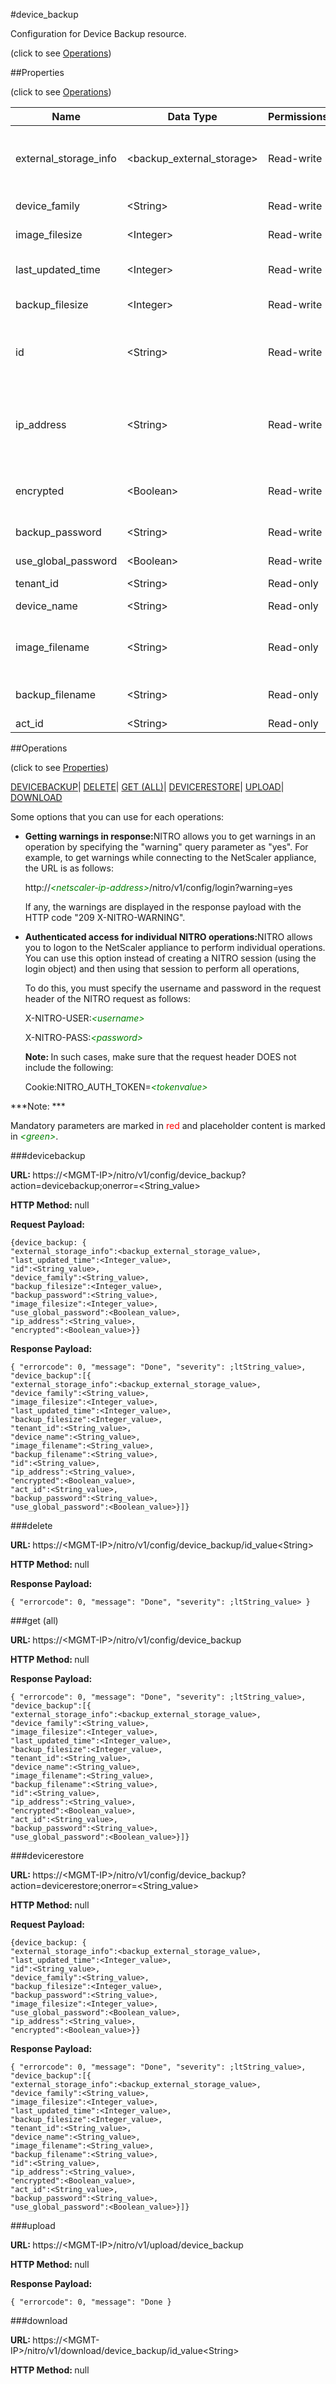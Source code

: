 #device_backup



Configuration for Device Backup resource.

<span>(click to see [Operations](#operations))</span>



##Properties 

<span>(click to see [Operations](#operations))</span>





<table><thead><tr><th>Name</th><th>Data Type</th><th>Permissions</th><th>Description</th></tr></thead><tbody><tr><td>external_storage_info</td><td>&lt;backup_external_storage></td><td>Read-write</td><td>Information of the External storage for backup file.</td></tr><tr><td>device_family</td><td>&lt;String></td><td>Read-write</td><td>Device family..</td></tr><tr><td>image_filesize</td><td>&lt;Integer></td><td>Read-write</td><td>Image File Size.</td></tr><tr><td>last_updated_time</td><td>&lt;Integer></td><td>Read-write</td><td>Last Updated Time.</td></tr><tr><td>backup_filesize</td><td>&lt;Integer></td><td>Read-write</td><td>Backup file size.</td></tr><tr><td>id</td><td>&lt;String></td><td>Read-write</td><td>Id is system generated key for all backed up files.</td></tr><tr><td>ip_address</td><td>&lt;String></td><td>Read-write</td><td>Device IP Address.<br>Minimum length = 1<br>Maximum length = 64</td></tr><tr><td>encrypted</td><td>&lt;Boolean></td><td>Read-write</td><td>Indicates if the backup files are encrypted.</td></tr><tr><td>backup_password</td><td>&lt;String></td><td>Read-write</td><td>Backup Password.</td></tr><tr><td>use_global_password</td><td>&lt;Boolean></td><td>Read-write</td><td>Global Password.</td></tr><tr><td>tenant_id</td><td>&lt;String></td><td>Read-only</td><td>Tenant ID.</td></tr><tr><td>device_name</td><td>&lt;String></td><td>Read-only</td><td>Device Hostname.</td></tr><tr><td>image_filename</td><td>&lt;String></td><td>Read-only</td><td>Name of the image file backed up.</td></tr><tr><td>backup_filename</td><td>&lt;String></td><td>Read-only</td><td>Name of the backed up file.</td></tr><tr><td>act_id</td><td>&lt;String></td><td>Read-only</td><td>Activity Id.</td></tr></tbody></table>

##Operations 

<span>(click to see [Properties](#properties))</span>





[DEVICEBACKUP](#deviceb)| [DELETE](#delete)| [GET (ALL)](#get-all)| [DEVICERESTORE](#devicere)| [UPLOAD](#upload)| [DOWNLOAD](#download)





Some options that you can use for each operations:

<ul><li><p><b>Getting warnings in response:</b>NITRO allows you to get warnings in an operation by specifying the "warning" query parameter as "yes". For example, to get warnings while connecting to the NetScaler appliance, the URL is as follows:</p><p>http://<span style="color:green;font-style:italic;">&lt;netscaler-ip-address&gt;</span>/nitro/v1/config/login?warning=yes</p><p>If any, the warnings are displayed in the response payload with the HTTP code "209 X-NITRO-WARNING".</p></li><li><p><b>Authenticated access for individual NITRO operations:</b>NITRO allows you to logon to the NetScaler appliance to perform individual operations. You can use this option instead of creating a NITRO session (using the login object) and then using that session to perform all operations,</p><p>To do this, you must specify the username and password in the request header of the NITRO request as follows:</p><p>X-NITRO-USER:<span style="color:green;font-style:italic;">&lt;username&gt;</span></p><p>X-NITRO-PASS:<span style="color:green;font-style:italic;">&lt;password&gt;</span></p><p><b>Note: </b>In such cases, make sure that the request header DOES not include the following:</p><p>Cookie:NITRO_AUTH_TOKEN=<span style="color:green;font-style:italic;">&lt;tokenvalue&gt;</span></p></li></ul>







***Note: *** 

Mandatory parameters are marked in <span style="color:#FF0000;">red</span> and placeholder content is marked in <span style="color:green;font-style:italic">&lt;green&gt;</span>.



###devicebackup







<b>URL: </b>https://&lt;MGMT-IP&gt;/nitro/v1/config/device_backup?action=devicebackup;onerror=&lt;String_value&gt;

<b>HTTP Method: </b>null

<b>Request Payload: </b>
```
{device_backup: {
"external_storage_info":<backup_external_storage_value>,
"last_updated_time":<Integer_value>,
"id":<String_value>,
"device_family":<String_value>,
"backup_filesize":<Integer_value>,
"backup_password":<String_value>,
"image_filesize":<Integer_value>,
"use_global_password":<Boolean_value>,
"ip_address":<String_value>,
"encrypted":<Boolean_value>}}
```

<b>Response Payload: </b>
```
{ "errorcode": 0, "message": "Done", "severity": ;ltString_value>, "device_backup":[{
"external_storage_info":<backup_external_storage_value>,
"device_family":<String_value>,
"image_filesize":<Integer_value>,
"last_updated_time":<Integer_value>,
"backup_filesize":<Integer_value>,
"tenant_id":<String_value>,
"device_name":<String_value>,
"image_filename":<String_value>,
"backup_filename":<String_value>,
"id":<String_value>,
"ip_address":<String_value>,
"encrypted":<Boolean_value>,
"act_id":<String_value>,
"backup_password":<String_value>,
"use_global_password":<Boolean_value>}]}
```







###delete







<b>URL: </b>https://&lt;MGMT-IP&gt;/nitro/v1/config/device_backup/id_value&lt;String&gt;

<b>HTTP Method: </b>null

<b>Response Payload: </b>
```
{ "errorcode": 0, "message": "Done", "severity": ;ltString_value> }
```







###get (all)







<b>URL: </b>https://&lt;MGMT-IP&gt;/nitro/v1/config/device_backup

<b>HTTP Method: </b>null

<b>Response Payload: </b>
```
{ "errorcode": 0, "message": "Done", "severity": ;ltString_value>, "device_backup":[{
"external_storage_info":<backup_external_storage_value>,
"device_family":<String_value>,
"image_filesize":<Integer_value>,
"last_updated_time":<Integer_value>,
"backup_filesize":<Integer_value>,
"tenant_id":<String_value>,
"device_name":<String_value>,
"image_filename":<String_value>,
"backup_filename":<String_value>,
"id":<String_value>,
"ip_address":<String_value>,
"encrypted":<Boolean_value>,
"act_id":<String_value>,
"backup_password":<String_value>,
"use_global_password":<Boolean_value>}]}
```







###devicerestore







<b>URL: </b>https://&lt;MGMT-IP&gt;/nitro/v1/config/device_backup?action=devicerestore;onerror=&lt;String_value&gt;

<b>HTTP Method: </b>null

<b>Request Payload: </b>
```
{device_backup: {
"external_storage_info":<backup_external_storage_value>,
"last_updated_time":<Integer_value>,
"id":<String_value>,
"device_family":<String_value>,
"backup_filesize":<Integer_value>,
"backup_password":<String_value>,
"image_filesize":<Integer_value>,
"use_global_password":<Boolean_value>,
"ip_address":<String_value>,
"encrypted":<Boolean_value>}}
```

<b>Response Payload: </b>
```
{ "errorcode": 0, "message": "Done", "severity": ;ltString_value>, "device_backup":[{
"external_storage_info":<backup_external_storage_value>,
"device_family":<String_value>,
"image_filesize":<Integer_value>,
"last_updated_time":<Integer_value>,
"backup_filesize":<Integer_value>,
"tenant_id":<String_value>,
"device_name":<String_value>,
"image_filename":<String_value>,
"backup_filename":<String_value>,
"id":<String_value>,
"ip_address":<String_value>,
"encrypted":<Boolean_value>,
"act_id":<String_value>,
"backup_password":<String_value>,
"use_global_password":<Boolean_value>}]}
```







###upload







<b>URL: </b>https://&lt;MGMT-IP&gt;/nitro/v1/upload/device_backup

<b>HTTP Method: </b>null

<b>Response Payload: </b>
```
{ "errorcode": 0, "message": "Done }
```







###download







<b>URL: </b>https://&lt;MGMT-IP&gt;/nitro/v1/download/device_backup/id_value&lt;String&gt;

<b>HTTP Method: </b>null







